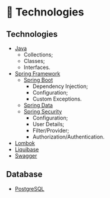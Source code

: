 # 📃 Technologies

## Technologies

- [Java](https://docs.oracle.com/en/java/)
  - Collections;
  - Classes;
  - Interfaces.
- [Spring Framework](https://spring.io/projects/spring-framework)
  - [Spring Boot](https://spring.io/projects/spring-boot)
    - Dependency Injection;
    - Configuration;
    - Custom Exceptions.
  - [Spring Data](https://spring.io/projects/spring-data)
  - [Spring Security](https://spring.io/projects/spring-security)
    - Configuration;
    - User Details;
    - Filter/Provider;
    - Authorization/Authentication.
- [Lombok](https://projectlombok.org/)
- [Liquibase](https://www.liquibase.org/)
- [Swagger](https://swagger.io/docs/)

## Database

- [PostgreSQL](https://www.postgresql.org/docs/)
